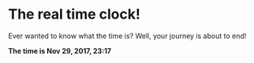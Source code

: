 # The real time clock!

Ever wanted to know what the time is? Well, your journey is about to end!

**The time is Nov 29, 2017, 23:17**